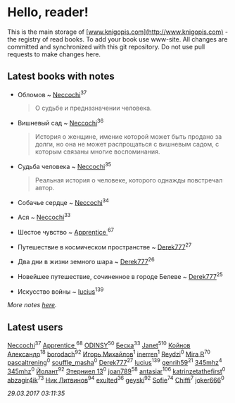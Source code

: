 # Hello, reader!
This is the main storage of [www.knigopis.com](http://www.knigopis.com) - the registry of read books.
To add your book use www-site. All changes are committed and synchronized with this git repository.
Do not use pull requests to make changes here.


## Latest books with notes
* Обломов ~ [Neccochi](users/126/12601720503917094896-mailru)<sup>37</sup>
    > О судьбе и предназначении человека.

* Вишневый сад ~ [Neccochi](users/126/12601720503917094896-mailru)<sup>36</sup>
    > История о женщине, имение которой может быть продано за долги, но она не может распрощаться с вишневым садом, с которым связаны многие воспоминания.

* Судьба человека ~ [Neccochi](users/126/12601720503917094896-mailru)<sup>35</sup>
    > Реальная история о человеке, которого однажды повстречал автор.

* Собачье сердце ~ [Neccochi](users/126/12601720503917094896-mailru)<sup>34</sup>

* Ася ~ [Neccochi](users/126/12601720503917094896-mailru)<sup>33</sup>

* Шестое чувство ~ [Apprentice ](users/528/52821952-vkontakte)<sup>67</sup>

* Путешествие в космическом пространстве ~ [Derek777](users/153/15386028-yandex)<sup>27</sup>

* Два дни в жизни земного шара ~ [Derek777](users/153/15386028-yandex)<sup>26</sup>

* Новейшее путешествие, сочиненное в городе Белеве ~ [Derek777](users/153/15386028-yandex)<sup>25</sup>

* Искусство войны ~ [lucius](users/838/83820536-yandex)<sup>139</sup>


_More notes [here](latest_books_with_notes.md)._


## Latest users
[Neccochi](users/126/12601720503917094896-mailru)<sup>37</sup> 
[Apprentice ](users/528/52821952-vkontakte)<sup>68</sup> 
[ODINSY](users/100/100978570902186865324-google)<sup>50</sup> 
[Беска](users/157/1577468-vkontakte)<sup>33</sup> 
[Janet](users/205/20565064-vkontakte)<sup>510</sup> 
[Койнов Александр](users/414/414040473-vkontakte)<sup>18</sup> 
[borodach](users/157/15706320-vkontakte)<sup>92</sup> 
[Игорь Михайлов](users/297/2977673085170791915-mailru)<sup>1</sup> 
[inerren](users/479/4794559699-twitter)<sup>1</sup> 
[Reydzi](users/729/72921911-vkontakte)<sup>0</sup> 
[Mira R](users/103/103293621948650602575-google)<sup>70</sup> 
[pascaltrening](users/116/1168869274-facebook)<sup>0</sup> 
[souffle_masha](users/sou/souffle_masha-lastfm)<sup>0</sup> 
[Derek777](users/153/15386028-yandex)<sup>27</sup> 
[lucius](users/838/83820536-yandex)<sup>139</sup> 
[genrih59](users/872/872361436199401-facebook)<sup>21</sup> 
[345mhz](users/107/107233253672325058205-google)<sup>4</sup> 
[345mhz](users/100/100057153114799209630-google)<sup>0</sup> 
[Йолант](users/104/104690883692185089260-google)<sup>92</sup> 
[Этерниел 13](users/165/16501172616331031425-mailru)<sup>0</sup> 
[joan789](users/240/2401650-vkontakte)<sup>58</sup> 
[antasiar](users/688/68827372-vkontakte)<sup>106</sup> 
[katrinzetathefirst](users/138/1389223397787225-facebook)<sup>0</sup> 
[abzagir4ik](users/362/3621623-vkontakte)<sup>73</sup> 
[Ник Литвинов](users/241/241974816-vkontakte)<sup>94</sup> 
[exulted](users/100/100599204551896265722-google)<sup>36</sup> 
[geyski](users/221/221959664-vkontakte)<sup>92</sup> 
[Sofie](users/485/48568611-vkontakte)<sup>74</sup> 
[Chiffi](users/105/105831994080785626680-google)<sup>7</sup> 
[joker666](users/246/2463393-vkontakte)<sup>0</sup> 


_29.03.2017 03:11:35_
